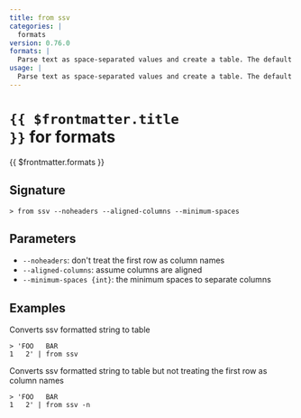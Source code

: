```yaml
---
title: from ssv
categories: |
  formats
version: 0.76.0
formats: |
  Parse text as space-separated values and create a table. The default minimum number of spaces counted as a separator is 2.
usage: |
  Parse text as space-separated values and create a table. The default minimum number of spaces counted as a separator is 2.
---
```


# <code>{{ $frontmatter.title }}</code> for formats

<div class='command-title'>{{ $frontmatter.formats }}</div>

## Signature

```> from ssv --noheaders --aligned-columns --minimum-spaces```

## Parameters

 -  `--noheaders`: don't treat the first row as column names
 -  `--aligned-columns`: assume columns are aligned
 -  `--minimum-spaces {int}`: the minimum spaces to separate columns

## Examples

Converts ssv formatted string to table
```shell
> 'FOO   BAR
1   2' | from ssv
```

Converts ssv formatted string to table but not treating the first row as column names
```shell
> 'FOO   BAR
1   2' | from ssv -n
```

